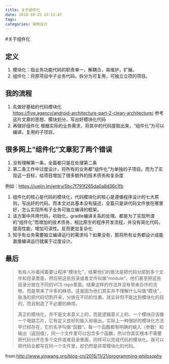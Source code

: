 ```yaml
---
title: 关于组件化
date: 2018-10-22 15:12:47
tags:
categories: 架构设计
---
```




#关于组件化

## 定义
1. 模块化：指业务功能代码的职责单一，解耦合，易维护，扩展。
2. 组件化：将原项目中子业务代码，拆分为可复用，可独立立项的项目。

## 我的流程
1. 先做好基础的代码模块化    
    https://five.agency/android-architecture-part-2-clean-architecture/ 参考这片文章的思想、模块划分，写出好模块化代码
2. 再做好组件化
    根据实际的业务需求，将其中的代码提取出来，“组件化”为可以编译，复用的子项目。

## 很多网上“组件化”文章犯了两个错误

1. 没有理解第一条，全篇都只是在处理第二条
2. 第二条工作中过度设计，将所有的业务都“组件化”为单独的子项目。而为了实现这一目标，给项目增加了很多额外的技术债务和复杂度

例如：https://juejin.im/entry/5bc7f791f265da0a8d36c1fb

1. 组件化的核心是代码的模块化，代码模块化的核心是遵循程序设计的七大原则，写出好的代码。而本文对此基本没有描述，全篇只是讲代码文件放在哪里好，怎么实现所有子业务可独立编译的框架。
2. 该方案中共用代码，初始化，gradle编译关系的处理。都是为了实现所谓的“组件化”而增加的技术债务，相比原生的程序开发流程，并没有简化代码，提高性能，增加可读性。反而更加复杂化
3. 知乎有业务需要独立编译运行的需求吗？如果没有，那将所有业务都设计成能直接编译运行就属于过度设计。


## 最后
>	有些人吵着闹着要让程序“模块化”，结果他们的做法是把代码分部到多个文件和目录里面，然后把这些目录或者文件叫做“module”。他们甚至把这些目录分放在不同的VCS repo里面。结果这样的作法并没有带来合作的流畅，而是带来了许多的麻烦。这是因为他们其实并不理解什么叫做“模块”，肤浅的把代码切割开来，分放在不同的位置，其实非但不能达到模块化的目的，而且制造了不必要的麻烦。
>
>	真正的模块化，并不是文本意义上的，而是逻辑意义上的。一个模块应该像一个电路芯片，它有定义良好的输入和输出。实际上一种很好的模块化方法早已经存在，它的名字叫做“函数”。每一个函数都有明确的输入（参数）和输出（返回值），同一个文件里可以包含多个函数，所以你其实根本不需要把代码分开在多个文件或者目录里面，同样可以完成代码的模块化。我可以把代码全都写在同一个文件里，却仍然是非常模块化的代码。

from:http://www.yinwang.org/blog-cn/2015/11/21/programming-philosophy





